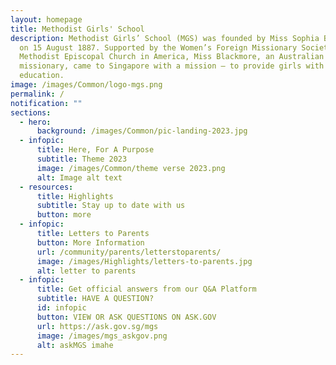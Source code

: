 ```yaml
---
layout: homepage
title: Methodist Girls' School
description: Methodist Girls’ School (MGS) was founded by Miss Sophia Blackmore
  on 15 August 1887. Supported by the Women’s Foreign Missionary Society of the
  Methodist Episcopal Church in America, Miss Blackmore, an Australian
  missionary, came to Singapore with a mission – to provide girls with an
  education.
image: /images/Common/logo-mgs.png
permalink: /
notification: ""
sections:
  - hero:
      background: /images/Common/pic-landing-2023.jpg
  - infopic:
      title: Here, For A Purpose
      subtitle: Theme 2023
      image: /images/Common/theme verse 2023.png
      alt: Image alt text
  - resources:
      title: Highlights
      subtitle: Stay up to date with us
      button: more
  - infopic:
      title: Letters to Parents
      button: More Information
      url: /community/parents/letterstoparents/
      image: /images/Highlights/letters-to-parents.jpg
      alt: letter to parents
  - infopic:
      title: Get official answers from our Q&A Platform
      subtitle: HAVE A QUESTION?
      id: infopic
      button: VIEW OR ASK QUESTIONS ON ASK.GOV
      url: https://ask.gov.sg/mgs
      image: /images/mgs_askgov.png
      alt: askMGS imahe
---
```

